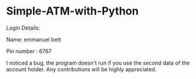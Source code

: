 # Simple-ATM-with-Python

Login Details:

Name: emmanuel bett

Pin number : 6767
  
I noticed a bug, the program doesn't run if you use the second data of the account holder. Any contributions will be highly appreciated.
